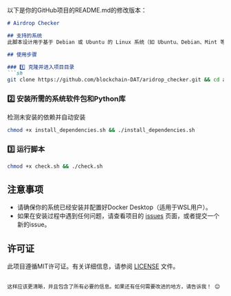 以下是你的GitHub项目的README.md的修改版本：

```markdown
# Airdrop Checker

## 支持的系统
此脚本设计用于基于 Debian 或 Ubuntu 的 Linux 系统（如 Ubuntu、Debian、Mint 等）。【使用WSL的用户需要安装并配置Docker Desktop】

## 使用步骤

### 1️⃣ 克隆并进入项目目录
```sh
git clone https://github.com/blockchain-DAT/aridrop_checker.git && cd airdrop_checker
```

### 2️⃣ 安装所需的系统软件包和Python库
检测未安装的依赖并自动安装
```sh
chmod +x install_dependencies.sh && ./install_dependencies.sh
```

### 3️⃣ 运行脚本
```sh
chmod +x check.sh && ./check.sh
```

## 注意事项
- 请确保你的系统已经安装并配置好Docker Desktop（适用于WSL用户）。
- 如果在安装过程中遇到任何问题，请查看项目的 [issues](https://github.com/blockchain-DAT/aridrop_checker/issues) 页面，或者提交一个新的issue。

## 许可证
此项目遵循MIT许可证。有关详细信息，请参阅 [LICENSE](LICENSE) 文件。

```

这样应该更清晰，并且包含了所有必要的信息。如果还有任何需要改进的地方，请告诉我！ 😊